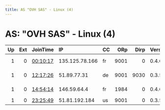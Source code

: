 ```yaml
---
title: AS "OVH SAS" - Linux (4)
---
```


# AS: "OVH SAS" - Linux (4)

|   Up |   Ext | JoinTime                                                                                              | IP             | CC   |   ORp |   Dirp | Version   | Contact                      | Nickname   |   eFamMembers |
|-----:|------:|:------------------------------------------------------------------------------------------------------|:---------------|:-----|------:|-------:|:----------|:-----------------------------|:-----------|--------------:|
|    1 |     0 | [00:10:17](https://nusenu.github.io/OrNetStats/w/relay/612E34329967B73CDC92C98C20BB13C4656248F0.html) | 135.125.78.166 | fr   |  9001 |      0 | 0.4.6.9   | r0sc0ff &lt;r0sc0ff@protonma | r0sc0ff    |             1 |
|    1 |     0 | [12:17:26](https://nusenu.github.io/OrNetStats/w/relay/C94F479EAF4BFA739F85D54A6D83AB770B12B397.html) | 51.89.77.31    | de   |  9001 |   9030 | 0.3.5.16  | yasuakii at protonmail do    | Pjotrek    |             1 |
|    1 |     0 | [14:54:14](https://nusenu.github.io/OrNetStats/w/relay/D5F28C7963BA0D22B3A6610E90F913BB1376A9D2.html) | 146.59.64.4    | fr   |  1984 |      0 | 0.4.6.9   | abuse at riverside . rock    | piratesden |             2 |
|    1 |     0 | [23:25:49](https://nusenu.github.io/OrNetStats/w/relay/73B545A26D2B89FD9F0EF441A41413241F82E71F.html) | 51.81.192.184  | us   |  9001 |      0 | 0.3.5.16  | None                         | Unnamed    |             1 |
